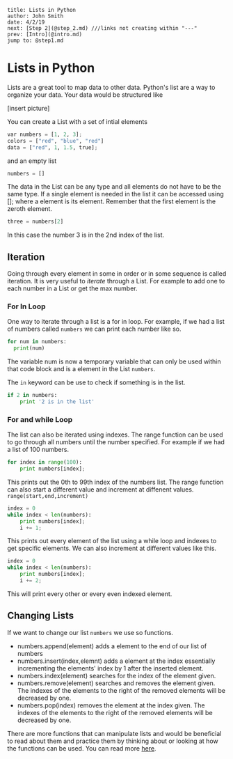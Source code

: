     title: Lists in Python
    author: John Smith
    date: 4/2/19
    next: [Step 2](@step_2.md) ///links not creating within "---"
    prev: [Intro](@intro.md)
    jump to: @step1.md
    
# Lists in Python
Lists are a great tool to map data to other data. Python's list are a way to organize your data. Your data would be structured like

[insert picture]

You can create a List with a set of intial elements

```python
var numbers = [1, 2, 3];
colors = ["red", "blue", "red"]
data = ["red", 1, 1.5, true];
```
and an empty list

```python
numbers = []
```

The data in the List can be any type and all elements do not have to be the same type. If a single element is needed in the list it can be accessed using []; where a element is its element. Remember that the first element is the zeroth element.

```python
three = numbers[2]
```

In this case the number 3 is in the 2nd index of the list.


## Iteration
Going through every element in some in order or in some sequence is called iteration. It is very useful to *iterate* through a List. For example to add one to each number in a List or get the max number.

### For In Loop
One way to iterate through a list is a for in loop. For example, if we had a list of numbers called `numbers` we can print each number like so.

```python
for num in numbers:
  print(num)
```

The variable num is now a temporary variable that can only be used within that code block and is a element in the List `numbers`.

The `in` keyword can be use to check if something is in the list.

```python
if 2 in numbers:
	print '2 is in the list'
```

### For and while Loop

The list can also be iterated using indexes. The range function can be used to go through all numbers until the number specified. For example if we had a list of 100 numbers.

```python
for index in range(100):
	print numbers[index];
```

This prints out the 0th to 99th index of the numbers list. The range function can also start a different value and increment at diffenent values. `range(start,end,increment)`

```python
index = 0
while index < len(numbers):
	print numbers[index];
	i += 1;
```
This prints out every element of the list using a while loop and indexes to get specific elements. We can also increment at different values like this.

```python
index = 0
while index < len(numbers):
	print numbers[index];
	i += 2;
```

This will print every other or every even indexed element.

## Changing Lists

If we want to change our list `numbers` we use so functions.

* numbers.append(element) adds a element to the end of our list of numbers
* numbers.insert(index,elemnt) adds a element at the index essentially incrementing the elements' index by 1 after the inserted element.
* numbers.index(element) searches for the index of the element given.
* numbers.remove(element) searches and removes the element given. The indexes of the elements to the right of the removed elements will be decreased by one.
* numbers.pop(index) removes the element at the index given. The indexes of the elements to the right of the removed elements will be decreased by one.

There are more functions that can manipulate lists and would be beneficial to read about them and practice them by thinking about or looking at how the functions can be used.
You can read more [here](https://docs.python.org/3/tutorial/datastructures.html).



